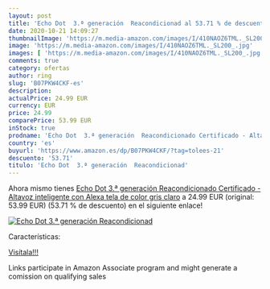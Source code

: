 ```yaml
---
layout: post
title: 'Echo Dot  3.ª generación  Reacondicionad al 53.71 % de descuento'
date: 2020-10-21 14:09:27
thumbnailImage: 'https://m.media-amazon.com/images/I/410NAOZ6TML._SL200_.jpg'
image: 'https://m.media-amazon.com/images/I/410NAOZ6TML._SL200_.jpg'
images: [ 'https://m.media-amazon.com/images/I/410NAOZ6TML._SL200_.jpg' ]
comments: true
category: ofertas
author: ring
slug: 'B07PKW4CKF-es'
description:
actualPrice: 24.99 EUR
currency: EUR
price: 24.99
comparePrice: 53.99 EUR
inStock: true
prodname: 'Echo Dot  3.ª generación  Reacondicionado Certificado - Altavoz inteligente con Alexa  tela de color gris claro'
country: 'es'
buyurl: 'https://www.amazon.es/dp/B07PKW4CKF/?tag=tolees-21'
descuento: '53.71'
titulo: 'Echo Dot  3.ª generación  Reacondicionad'
---
```


Ahora mismo tienes [Echo Dot  3.ª generación  Reacondicionado Certificado - Altavoz inteligente con Alexa  tela de color gris claro](https://www.amazon.es/dp/B07PKW4CKF/?tag=tolees-21) a 24.99 EUR (original: 53.99 EUR) (53.71 %  de descuento) en el siguiente enlace!

[![Echo Dot  3.ª generación  Reacondicionad](https://m.media-amazon.com/images/I/410NAOZ6TML._SL200_.jpg)](https://www.amazon.es/dp/B07PKW4CKF/?tag=tolees-21)

Características:


[Visítala!!!](https://www.amazon.es/dp/B07PKW4CKF/?tag=tolees-21)

Links participate in Amazon Associate program and might generate a comission on qualifying sales
